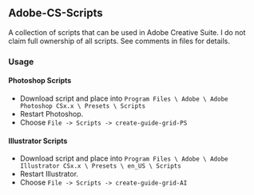 ## Adobe-CS-Scripts

A collection of scripts that can be used in Adobe Creative Suite. I do not claim full ownership of all scripts. See comments in files for details.

### Usage
#### Photoshop Scripts
- Download script and place into ```Program Files \ Adobe \ Adobe Photoshop CSx.x \ Presets \ Scripts```
- Restart Photoshop.
- Choose ```File -> Scripts -> create-guide-grid-PS```


#### Illustrator Scripts
- Download script and place into ```Program Files \ Adobe \ Adobe Illustrator CSx.x \ Presets \ en_US \ Scripts```
- Restart Illustrator.
- Choose ```File -> Scripts -> create-guide-grid-AI```
